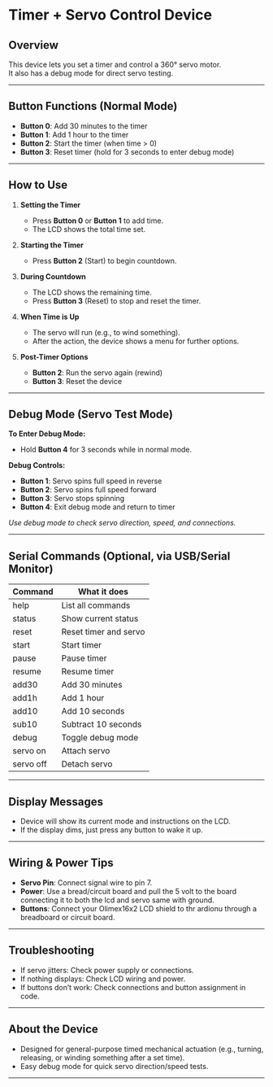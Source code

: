 # Timer + Servo Control Device

## Overview
This device lets you set a timer and control a 360° servo motor.  
It also has a debug mode for direct servo testing.

---

## **Button Functions (Normal Mode)**

- **Button 0**: Add 30 minutes to the timer
- **Button 1**: Add 1 hour to the timer
- **Button 2**: Start the timer (when time > 0)
- **Button 3**: Reset timer (hold for 3 seconds to enter debug mode)

---

## **How to Use**

1. **Setting the Timer**  
   - Press **Button 0** or **Button 1** to add time.
   - The LCD shows the total time set.

2. **Starting the Timer**  
   - Press **Button 2** (Start) to begin countdown.

3. **During Countdown**  
   - The LCD shows the remaining time.
   - Press **Button 3** (Reset) to stop and reset the timer.

4. **When Time is Up**  
   - The servo will run (e.g., to wind something).
   - After the action, the device shows a menu for further options.

5. **Post-Timer Options**
   - **Button 2**: Run the servo again (rewind)
   - **Button 3**: Reset the device

---

## **Debug Mode (Servo Test Mode)**

**To Enter Debug Mode:**  
- Hold **Button 4** for 3 seconds while in normal mode.

**Debug Controls:**  
- **Button 1**: Servo spins full speed in reverse
- **Button 2**: Servo spins full speed forward
- **Button 3**: Servo stops spinning
- **Button 4**: Exit debug mode and return to timer

*Use debug mode to check servo direction, speed, and connections.*

---

## **Serial Commands (Optional, via USB/Serial Monitor)**

| Command      | What it does                       |
|--------------|------------------------------------|
| help         | List all commands                  |
| status       | Show current status                |
| reset        | Reset timer and servo              |
| start        | Start timer                        |
| pause        | Pause timer                        |
| resume       | Resume timer                       |
| add30        | Add 30 minutes                     |
| add1h        | Add 1 hour                         |
| add10        | Add 10 seconds                     |
| sub10        | Subtract 10 seconds                |
| debug        | Toggle debug mode                  |
| servo on     | Attach servo                       |
| servo off    | Detach servo                       |

---

## **Display Messages**

- Device will show its current mode and instructions on the LCD.
- If the display dims, just press any button to wake it up.

---

## **Wiring & Power Tips**

- **Servo Pin**: Connect signal wire to pin 7.
- **Power**: Use a bread/circuit board and pull the 5 volt to the board connecting it to both the lcd and servo same with ground.
- **Buttons**: Connect your Olimex16x2 LCD shield to thr ardionu through a breadboard or circuit board.

---

## **Troubleshooting**

- If servo jitters: Check power supply or connections.
- If nothing displays: Check LCD wiring and power.
- If buttons don’t work: Check connections and button assignment in code.

---

## **About the Device**

- Designed for general-purpose timed mechanical actuation (e.g., turning, releasing, or winding something after a set time).
- Easy debug mode for quick servo direction/speed tests.

---


